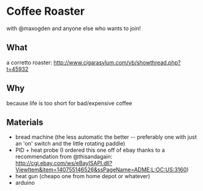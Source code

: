 # Coffee Roaster

with @maxogden and anyone else who wants to join!

## What

a corretto roaster: http://www.cigarasylum.com/vb/showthread.php?t=45932

## Why

because life is too short for bad/expensive coffee

## Materials

- bread machine (the less automatic the better -- preferably one with just an 'on' switch and the little rotating paddle)
- PID + heat probe (I ordered this one off of ebay thanks to a recommendation from @thisandagain: http://cgi.ebay.com/ws/eBayISAPI.dll?ViewItem&item=140755146526&ssPageName=ADME:L:OC:US:3160)
- heat gun (cheapo one from home depot or whatever)
- arduino
